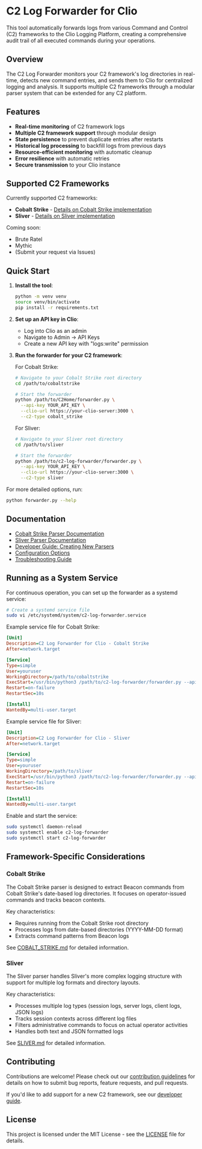 # C2 Log Forwarder for Clio

This tool automatically forwards logs from various Command and Control (C2) frameworks to the Clio Logging Platform, creating a comprehensive audit trail of all executed commands during your operations.

## Overview

The C2 Log Forwarder monitors your C2 framework's log directories in real-time, detects new command entries, and sends them to Clio for centralized logging and analysis. It supports multiple C2 frameworks through a modular parser system that can be extended for any C2 platform.

## Features

- **Real-time monitoring** of C2 framework logs
- **Multiple C2 framework support** through modular design
- **State persistence** to prevent duplicate entries after restarts
- **Historical log processing** to backfill logs from previous days
- **Resource-efficient monitoring** with automatic cleanup
- **Error resilience** with automatic retries
- **Secure transmission** to your Clio instance

## Supported C2 Frameworks

Currently supported C2 frameworks:

- **Cobalt Strike** - [Details on Cobalt Strike implementation](docs/COBALT_STRIKE.md)
- **Sliver** - [Details on Sliver implementation](docs/SLIVER.md)

Coming soon:
- Brute Ratel
- Mythic
- (Submit your request via Issues)

## Quick Start

1. **Install the tool**:
   ```bash
   python -m venv venv
   source venv/bin/activate
   pip install -r requirements.txt

   ```

2. **Set up an API key in Clio**:
   - Log into Clio as an admin
   - Navigate to Admin → API Keys
   - Create a new API key with "logs:write" permission

3. **Run the forwarder for your C2 framework**:

   For Cobalt Strike:
   ```bash
   # Navigate to your Cobalt Strike root directory
   cd /path/to/cobaltstrike
   
   # Start the forwarder
   python /path/to/C2Home/forwarder.py \
     --api-key YOUR_API_KEY \
     --clio-url https://your-clio-server:3000 \
     --c2-type cobalt_strike
   ```

   For Sliver:
   ```bash
   # Navigate to your Sliver root directory
   cd /path/to/sliver
   
   # Start the forwarder
   python /path/to/c2-log-forwarder/forwarder.py \
     --api-key YOUR_API_KEY \
     --clio-url https://your-clio-server:3000 \
     --c2-type sliver
   ```

For more detailed options, run:
```bash
python forwarder.py --help
```

## Documentation

- [Cobalt Strike Parser Documentation](docs/COBALT_STRIKE.md)
- [Sliver Parser Documentation](docs/SLIVER.md)
- [Developer Guide: Creating New Parsers](docs/DEVELOPERS.md)
- [Configuration Options](docs/CONFIGURATION.md)
- [Troubleshooting Guide](docs/TROUBLESHOOTING.md)

## Running as a System Service

For continuous operation, you can set up the forwarder as a systemd service:

```bash
# Create a systemd service file
sudo vi /etc/systemd/system/c2-log-forwarder.service
```

Example service file for Cobalt Strike:
```ini
[Unit]
Description=C2 Log Forwarder for Clio - Cobalt Strike
After=network.target

[Service]
Type=simple
User=youruser
WorkingDirectory=/path/to/cobaltstrike
ExecStart=/usr/bin/python3 /path/to/c2-log-forwarder/forwarder.py --api-key YOUR_API_KEY --clio-url https://your-clio-server:3000 --c2-type cobalt_strike
Restart=on-failure
RestartSec=10s

[Install]
WantedBy=multi-user.target
```

Example service file for Sliver:
```ini
[Unit]
Description=C2 Log Forwarder for Clio - Sliver
After=network.target

[Service]
Type=simple
User=youruser
WorkingDirectory=/path/to/sliver
ExecStart=/usr/bin/python3 /path/to/c2-log-forwarder/forwarder.py --api-key YOUR_API_KEY --clio-url https://your-clio-server:3000 --c2-type sliver
Restart=on-failure
RestartSec=10s

[Install]
WantedBy=multi-user.target
```

Enable and start the service:
```bash
sudo systemctl daemon-reload
sudo systemctl enable c2-log-forwarder
sudo systemctl start c2-log-forwarder
```

## Framework-Specific Considerations

### Cobalt Strike

The Cobalt Strike parser is designed to extract Beacon commands from Cobalt Strike's date-based log directories. It focuses on operator-issued commands and tracks beacon contexts.

Key characteristics:
- Requires running from the Cobalt Strike root directory
- Processes logs from date-based directories (YYYY-MM-DD format)
- Extracts command patterns from Beacon logs

See [COBALT_STRIKE.md](docs/COBALT_STRIKE.md) for detailed information.

### Sliver

The Sliver parser handles Sliver's more complex logging structure with support for multiple log formats and directory layouts.

Key characteristics:
- Processes multiple log types (session logs, server logs, client logs, JSON logs)
- Tracks session contexts across different log files
- Filters administrative commands to focus on actual operator activities
- Handles both text and JSON formatted logs

See [SLIVER.md](docs/SLIVER.md) for detailed information.

## Contributing

Contributions are welcome! Please check out our [contribution guidelines](CONTRIBUTING.md) for details on how to submit bug reports, feature requests, and pull requests.

If you'd like to add support for a new C2 framework, see our [developer guide](docs/DEVELOPERS.md).

## License

This project is licensed under the MIT License - see the [LICENSE](LICENSE) file for details.